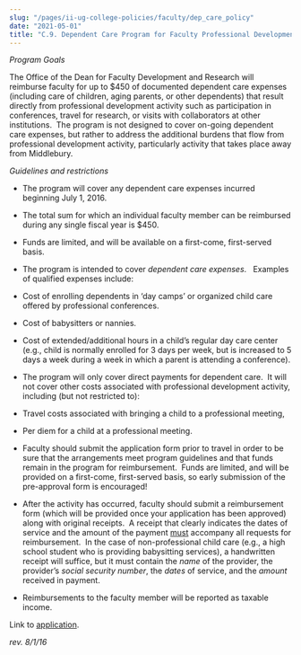```yaml
---
slug: "/pages/ii-ug-college-policies/faculty/dep_care_policy"
date: "2021-05-01"
title: "C.9. Dependent Care Program for Faculty Professional Development Activity"
---
```


_Program Goals_

The Office of the Dean for Faculty Development and Research will reimburse faculty for up to $450 of documented dependent care expenses (including care of children, aging parents, or other dependents) that result directly from professional development activity such as participation in conferences, travel for research, or visits with collaborators at other institutions.  The program is not designed to cover on-going dependent care expenses, but rather to address the additional burdens that flow from professional development activity, particularly activity that takes place away from Middlebury.

_Guidelines and restrictions_

*   The program will cover any dependent care expenses incurred beginning July 1, 2016. 
*   The total sum for which an individual faculty member can be reimbursed during any single fiscal year is $450. 
*   Funds are limited, and will be available on a first-come, first-served basis.
*   The program is intended to cover _dependent care expenses_.   Examples of qualified expenses include:

*   Cost of enrolling dependents in ‘day camps’ or organized child care offered by professional conferences.
*   Cost of babysitters or nannies.
*   Cost of extended/additional hours in a child’s regular day care center (e.g., child is normally enrolled for 3 days per week, but is increased to 5 days a week during a week in which a parent is attending a conference).

*   The program will only cover direct payments for dependent care.  It will not cover other costs associated with professional development activity, including (but not restricted to):

*   Travel costs associated with bringing a child to a professional meeting,
*   Per diem for a child at a professional meeting.

*   Faculty should submit the application form prior to travel in order to be sure that the arrangements meet program guidelines and that funds remain in the program for reimbursement.  Funds are limited, and will be provided on a first-come, first-served basis, so early submission of the pre-approval form is encouraged!
*   After the activity has occurred, faculty should submit a reimbursement form (which will be provided once your application has been approved) along with original receipts.  A receipt that clearly indicates the dates of service and the amount of the payment <span style="text-decoration:underline">must</span> accompany all requests for reimbursement.  In the case of non-professional child care (e.g., a high school student who is providing babysitting services), a handwritten receipt will suffice, but it must contain the _name_ of the provider, the provider’s _social security number_, the _dates_ of service, and the _amount_ received in payment.
*   Reimbursements to the faculty member will be reported as taxable income.

Link to [application](http://www.middlebury.edu/media/view/482470/original/dependentcare_form.doc).

_rev. 8/1/16_